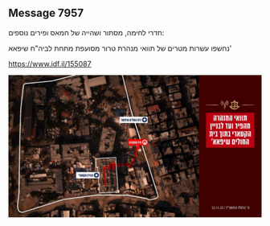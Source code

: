 ## Message 7957

חדרי לחימה, מסתור ושהייה של חמאס ופירים נוספים:

נחשפו עשרות מטרים של תוואי מנהרת טרור מסועפת מתחת לביה"ח שיפאא'

https://www.idf.il/155087

![Photo](./7957/7957_photo.jpg)
